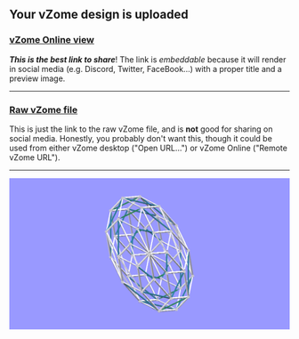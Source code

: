 ## Your vZome design is uploaded

### [vZome Online view][embed]

***This is the best link to share***!  The link is *embeddable* because it will render in social media (e.g. Discord, Twitter, FaceBook...) with a proper title and a preview image.

---

### [Raw vZome file][raw]

This is just the link to the raw vZome file, and is **not** good for
sharing on social media.
Honestly, you probably don't want this, though it could be used from either
vZome desktop ("Open URL...") or vZome Online ("Remote vZome URL").

---

![Image](<Element-of-Affine-7-directional-array-JK.png>)


[embed]: <https://vzome.com/app/embed.py?url=https://raw.githubusercontent.com/ThynStyx/vzome-sharing/main/2021/07/10/17-08-40-Element-of-Affine-7-directional-array-JK/Element-of-Affine-7-directional-array-JK.vZome>
[raw]: <https://raw.githubusercontent.com/ThynStyx/vzome-sharing/main/2021/07/10/17-08-40-Element-of-Affine-7-directional-array-JK/Element-of-Affine-7-directional-array-JK.vZome>
